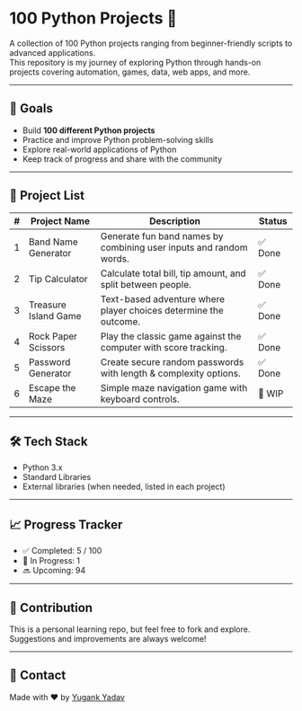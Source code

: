 # 100 Python Projects 🐍

A collection of 100 Python projects ranging from beginner-friendly scripts to advanced applications.  
This repository is my journey of exploring Python through hands-on projects covering automation, games, data, web apps, and more.

---

## 📌 Goals

- Build **100 different Python projects**
- Practice and improve Python problem-solving skills
- Explore real-world applications of Python
- Keep track of progress and share with the community

---

## 📂 Project List

| #   | Project Name         | Description                                                        | Status  |
| --- | -------------------- | ------------------------------------------------------------------ | ------- |
| 1   | Band Name Generator  | Generate fun band names by combining user inputs and random words. | ✅ Done |
| 2   | Tip Calculator       | Calculate total bill, tip amount, and split between people.        | ✅ Done |
| 3   | Treasure Island Game | Text-based adventure where player choices determine the outcome.   | ✅ Done |
| 4   | Rock Paper Scissors  | Play the classic game against the computer with score tracking.    | ✅ Done |
| 5   | Password Generator   | Create secure random passwords with length & complexity options.   | ✅ Done |
| 6   | Escape the Maze      | Simple maze navigation game with keyboard controls.                | 🚧 WIP  |

---

## 🛠️ Tech Stack

- Python 3.x
- Standard Libraries
- External libraries (when needed, listed in each project)

---

## 📈 Progress Tracker

- ✅ Completed: 5 / 100
- 🚧 In Progress: 1
- 🔜 Upcoming: 94

---

## 🙌 Contribution

This is a personal learning repo, but feel free to fork and explore.  
Suggestions and improvements are always welcome!

---

## 📧 Contact

Made with ❤️ by [Yugank Yadav](https://github.com/Yugank-yadav)
